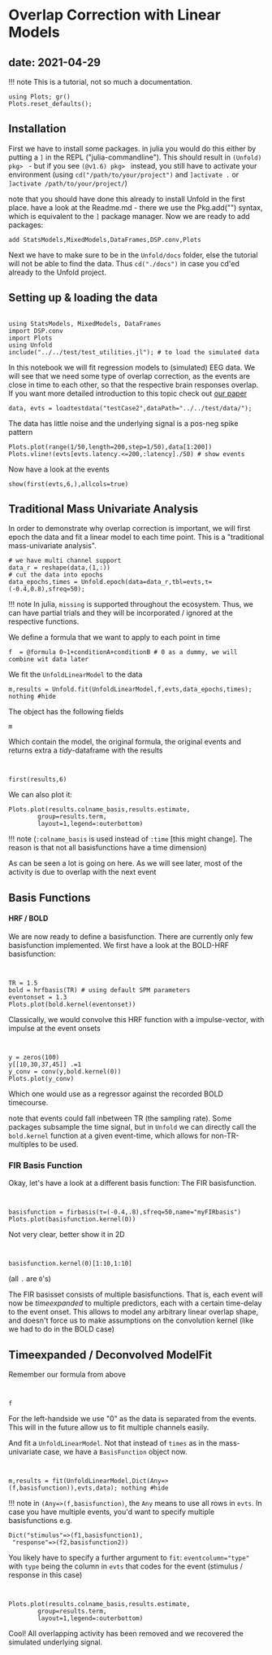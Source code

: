 # Overlap Correction with Linear Models
date: 2021-04-29
----

!!! note
This is a tutorial, not so much a documentation.

```@setup index
using Plots; gr()
Plots.reset_defaults();
```
## Installation
First we have to install some packages. in julia you would do this either by putting a `]` in the REPL ("julia-commandline").
This should result in
`(Unfold) pkg> ` - but if you see `(@v1.6) pkg> `  instead, you still have to activate your environment (using `cd("/path/to/your/project")` and `]activate .` or `]activate /path/to/your/project/`)

note that you should have done this already to install Unfold in the first place. have a look at the Readme.md - there we use the Pkg.add("") syntax, which is equivalent to the `]` package manager.
Now we are ready to add packages:

`add StatsModels,MixedModels,DataFrames,DSP.conv,Plots`

Next we have to make sure to be in the `Unfold/docs` folder, else the tutorial will not be able to find the data. Thus `cd("./docs")` in case you cd'ed already to the Unfold project.


## Setting up & loading the data
```@example Main

using StatsModels, MixedModels, DataFrames
import DSP.conv
import Plots
using Unfold
include("../../test/test_utilities.jl"); # to load the simulated data
```







In this notebook we will fit regression models to (simulated) EEG data. We will see that we need some type of overlap correction, as the events are close in time to each other, so that the respective brain responses overlap.
If you want more detailed introduction to this topic check out [our paper](https://peerj.com/articles/7838/)
```@example Main
data, evts = loadtestdata("testCase2",dataPath="../../test/data/");
```

The data has little noise and the underlying signal is a pos-neg spike pattern
```@example Main
Plots.plot(range(1/50,length=200,step=1/50),data[1:200])
Plots.vline!(evts[evts.latency.<=200,:latency]./50) # show events
```

Now have a look at the events
```@example Main
show(first(evts,6,),allcols=true)
```



## Traditional Mass Univariate Analysis
In order to demonstrate why overlap correction is important, we will first epoch the data and fit a linear model to each time point.
This is a "traditional mass-univariate analysis".
```@example Main
# we have multi channel support
data_r = reshape(data,(1,:))
# cut the data into epochs
data_epochs,times = Unfold.epoch(data=data_r,tbl=evts,τ=(-0.4,0.8),sfreq=50);
```
!!! note
In julia, `missing` is supported throughout the ecosystem. Thus, we can have partial trials and they will be incorporated / ignored at the respective functions.




We define a formula that we want to apply to each point in time
```@example Main
f  = @formula 0~1+conditionA+conditionB # 0 as a dummy, we will combine wit data later
```






We fit the `UnfoldLinearModel` to the data
```@example Main
m,results = Unfold.fit(UnfoldLinearModel,f,evts,data_epochs,times); nothing #hide
```



The object has the following fields
```@example Main
m
```


Which contain the model, the original formula, the original events and returns extra a *tidy*-dataframe with the results
```@example Main


first(results,6)
```


We can also plot it:
```@example Main
Plots.plot(results.colname_basis,results.estimate,
        group=results.term,
        layout=1,legend=:outerbottom)
```




!!! note
(`:colname_basis` is used instead of `:time` [this might change]. The reason is that not all basisfunctions have a time dimension)


As can be seen a lot is going on here. As we will see later, most of the activity is due to overlap with the next event


## Basis Functions
#### HRF / BOLD
We are now ready to define a basisfunction. There are currently only few basisfunction implemented.
We first have a look at the BOLD-HRF basisfunction:

```@example Main


TR = 1.5
bold = hrfbasis(TR) # using default SPM parameters
eventonset = 1.3
Plots.plot(bold.kernel(eventonset))
```



Classically, we would convolve this HRF function with a impulse-vector, with impulse at the event onsets
```@example Main


y = zeros(100)
y[[10,30,37,45]] .=1
y_conv = conv(y,bold.kernel(0))
Plots.plot(y_conv)
```

Which one would use as a regressor against the recorded BOLD timecourse.

note that events could fall inbetween TR (the sampling rate). Some packages subsample the time signal, but in `Unfold` we can directly call the `bold.kernel` function at a given event-time, which allows for non-TR-multiples to be used.

### FIR Basis Function

Okay, let's have a look at a different basis function: The FIR basisfunction.

```@example Main


basisfunction = firbasis(τ=(-0.4,.8),sfreq=50,name="myFIRbasis")
Plots.plot(basisfunction.kernel(0))
```



Not very clear, better show it in 2D
```@example Main


basisfunction.kernel(0)[1:10,1:10]
```
(all `.` are `0`'s)



The FIR basisset consists of multiple basisfunctions. That is, each event will now be *timeexpanded* to multiple predictors, each with a certain time-delay to the event onset.
This allows to model any arbitrary linear overlap shape, and doesn't force us to make assumptions on the convolution kernel (like we had to do in the BOLD case)


## Timeexpanded / Deconvolved ModelFit
Remember our formula from above
```@example Main


f
```





For the left-handside we use "0" as the data is separated from the events. This will in the future allow us to fit multiple channels easily.

And fit a `UnfoldLinearModel`. Not that instead of `times` as in the mass-univariate case, we have a `BasisFunction` object now.
```@example Main


m,results = fit(UnfoldLinearModel,Dict(Any=>(f,basisfunction)),evts,data); nothing #hide
```

!!! note
in `(Any=>(f,basisfunction)`, the `Any` means to use all rows in `evts`. In case you have multiple events, you'd want to specify multiple basisfunctions e.g. 
```
Dict("stimulus"=>(f1,basisfunction1),
 "response"=>(f2,basisfunction2))
```
You likely have to specify a further argument to `fit`: `eventcolumn="type"` with `type` being the column in `evts` that codes for the event (stimulus / response in this case)



```@example Main


Plots.plot(results.colname_basis,results.estimate,
        group=results.term,
        layout=1,legend=:outerbottom)
```




Cool! All overlapping activity has been removed and we recovered the simulated underlying signal.



